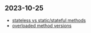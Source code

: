 ## 2023-10-25

- [stateless vs static/stateful methods](https://learn.microsoft.com/en-gb/training/modules/csharp-call-methods/3-call-methods)
- [overloaded method versions](https://learn.microsoft.com/en-gb/training/modules/csharp-call-methods/4-return-values-input-parameters)
